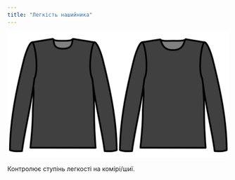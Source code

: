 ```yaml
---
title: "Легкість нашийника"
---
```


![Легкість нашийника](./collarease.svg)

Контролює ступінь легкості на комірі/шиї.




